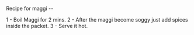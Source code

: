 Recipe for maggi --

1 - Boil Maggi for 2 mins.
2 - After the maggi become soggy just add spices inside the packet.
3 - Serve it hot.